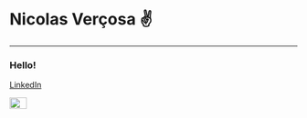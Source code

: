 <h1> Nicolas Verçosa ✌ </h2>
<hr> 
<h3>Hello!</h3>

<a href="https://www.linkedin.com/in/nicolasvercosa/">LinkedIn</a>

<img height='20' width='30' src='https://user-images.githubusercontent.com/81280219/148122374-2c39f9cb-5985-4484-8a23-fd6e54457c93.png' />

